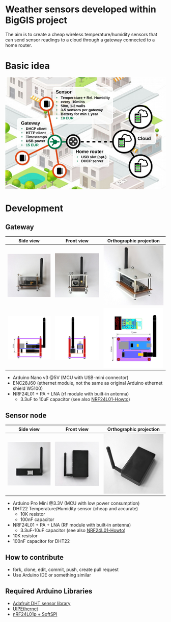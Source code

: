 # Weather sensors developed within BigGIS project

The aim is to create a cheap wireless temperature/humidity sensors that can send sensor readings to a cloud through a gateway connected to a home router.

# Basic idea
![](hw/arch-overview.jpg)

# Development

[NRF24L01-Howto]: https://arduino-info.wikispaces.com/Nrf24L01-2.4GHz-HowTo

## Gateway

[gw-ortho]: hw/gateway/gw-model-ortho.jpg
[gw-side]:  hw/gateway/gw-model-side.jpg
[gw-front]: hw/gateway/gw-model-front.jpg

[gw-xside]:  hw/gateway/gw-schema-side.png
[gw-xtop]:   hw/gateway/gw-schema-top.png
[gw-xfront]: hw/gateway/gw-schema-front.png

 Side view  | Front view  | Orthographic projection
------------|-------------|------------------------
![gw-side]  | ![gw-front] | ![gw-ortho]
![gw-xside] | ![gw-xfront]| ![gw-xtop]

- Arduino Nano v3 @5V (MCU with USB-mini connector)
- ENC28J60 (ethernet module, not the same as original Arduino ethernet shield W5100)
- NRF24L01 + PA + LNA (rf module with built-in antenna)
  - 3.3uF to 10uF capacitor (see also [NRF24L01-Howto])

## Sensor node

[se-ortho]: hw/sensor/sensor-model-ortho.jpg
[se-side]:  hw/sensor/sensor-model-side.jpg
[se-front]: hw/sensor/sensor-model-front.jpg

 Side view  | Front view  | Orthographic projection
------------|-------------|------------------------
![se-side]  | ![se-front] | ![se-ortho]

- Arduino Pro Mini @3.3V (MCU with low power consumption)
- DHT22 Temperature/Humidity sensor (cheap and accurate)
  - 10K resistor
  - 100nF capacitor
- NRF24L01 + PA + LNA (RF module with built-in antenna)
  - 3.3uF-10uF capacitor (see also [NRF24L01-Howto])
- 10K resistor
- 100nF capacitor for DHT22

## How to contribute
- fork, clone, edit, commit, push, create pull request
- Use Arduino IDE or something similar

## Required Arduino Libraries
- [Adafruit DHT sensor library](https://github.com/adafruit/DHT-sensor-library)
- [UIPEthernet](https://github.com/ntruchsess/arduino_uip)
- [nRF24L01p + SoftSPI](https://github.com/vsimko/nRF24L01p_SoftSPI)
